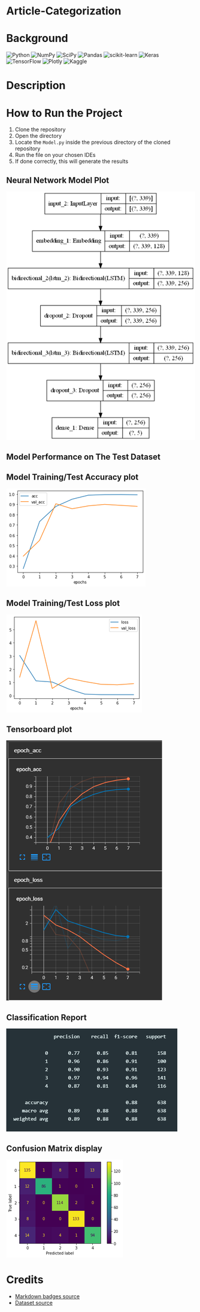 # Article-Categorization

# Background


![Python](https://img.shields.io/badge/python-3670A0?style=for-the-badge&logo=python&logoColor=ffdd54)
![NumPy](https://img.shields.io/badge/numpy-%23013243.svg?style=for-the-badge&logo=numpy&logoColor=white)
![SciPy](https://img.shields.io/badge/SciPy-%230C55A5.svg?style=for-the-badge&logo=scipy&logoColor=%white)
![Pandas](https://img.shields.io/badge/pandas-%23150458.svg?style=for-the-badge&logo=pandas&logoColor=white)
![scikit-learn](https://img.shields.io/badge/scikit--learn-%23F7931E.svg?style=for-the-badge&logo=scikit-learn&logoColor=white)
![Keras](https://img.shields.io/badge/Keras-%23D00000.svg?style=for-the-badge&logo=Keras&logoColor=white)
![TensorFlow](https://img.shields.io/badge/TensorFlow-%23FF6F00.svg?style=for-the-badge&logo=TensorFlow&logoColor=white)
![Plotly](https://img.shields.io/badge/Plotly-%233F4F75.svg?style=for-the-badge&logo=plotly&logoColor=white)
![Kaggle](https://img.shields.io/badge/Kaggle-035a7d?style=for-the-badge&logo=kaggle&logoColor=white)

# Description

# How to Run the Project
1. Clone the repository
2. Open the directory
3. Locate the `Model.py` inside the previous directory of the cloned repository
4. Run the file on your chosen IDEs
5. If done correctly, this will generate the results

## Neural Network Model Plot
![model plot](src/model.png)

## Model Performance on The Test Dataset
## Model Training/Test Accuracy plot
![acc](src/acc.png)
## Model Training/Test Loss plot
![Loss](src/loss.png)
## Tensorboard plot
![tensorboard](src/tensorboard.png)
## Classification Report
![class report](src/class_report.png)
## Confusion Matrix display
![confusion_matrix](src/confusion_matrix_displ.png)


# Credits
- [Markdown badges source](https://github.com/Ileriayo/markdown-badges)
- [Dataset source](https://raw.githubusercontent.com/susanli2016/PyCon-Canada-2019-NLP-Tutorial/master/bbc-text.csv)
